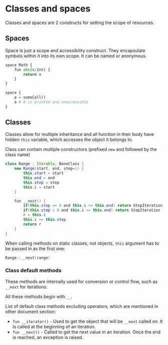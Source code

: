 # Classes and spaces

Classes and spaces are 2 constructs for setting the scope of resources.

## Spaces

Space is just a scope and accessibility construct. They encapsulate symbols 
within it into its own scope. It can be named or anonymous.

```py
space Math {
    fun abs(x:Int) {
        return x 
    }
}

space {
    a = someCall()
    a # A is printed and unaccessible
}
```

## Classes 

Classes allow for multiple inheritance and all function in their body have
hidden `this` variable, which accesses the object it belongs to.

Class can contain multiple constructors (prefixed `new` and followed by the
class name)

```java
class Range : Iterable, BaseClass {
    new Range(start, end, step=1) {
        this.start = start
        this.end = end
        this.step = step
        this.i = start
    }

    fun __next() {
        if(this.step >= 0 and this.i >= this.end) return StopIteration
        if(this.step < 0 and this.i <= this.end) return StopIteration
        r = this.i
        this.i += this.step
        return r
    }
}
```

When calling methods on static classes, not objects, `this` argument has to be
passed in as the first one:

```cpp
Range::__next(range)
```

### Class default methods

These methods are internally used for conversion or control flow, such as
`__next` for iterations.

All these methods begin with `__`.

List of default class methods excluding operators, which are mentioned in
other document section:

* `fun __iterator()` - Used to get the object that will be `__next` called on.
It is called at the beginning of an iteration.
* `fun __next()` - Called to get the next value in an iteration. Once the end
is reached, an exception is raised.